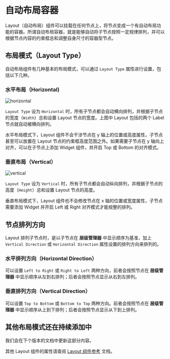# 自动布局容器

Layout（自动布局）组件可以挂载在任何节点上，将节点变成一个有自动布局功能的容器。所谓自动布局容器，就是能够自动将子节点按照一定规律排列，并可以根据节点内容的约束框总和调整自身尺寸的容器型节点。

## 布局模式（Layout Type）

自动布局组件有几种基本的布局模式，可以通过 `Layout Type` 属性进行设置，包括以下几种。

### 水平布局（Horizontal)

![horizontal](https://gitee.com/nlpleaf/PicGo/raw/master/4a3756333692ea12d2965e14ada3bbb4)

`Layout Type` 设为 `Horizontal` 时，所有子节点都会自动横向排列，并根据子节点的宽度（`Width`）总和设置 Layout 节点的宽度。上图中 Layout 包括的两个 Label 节点就自动被横向排列。

水平布局模式下，Layout 组件不会干涉节点在 y 轴上的位置或高度属性，子节点甚至可以放置在 Layout 节点的约束框高度范围之外。如果需要子节点在 y 轴向上对齐，可以在子节点上添加 Widget 组件，并开启 Top 或 Bottom 的对齐模式。

### 垂直布局（Vertical）

![vertical](https://gitee.com/nlpleaf/PicGo/raw/master/a18ddd9c01d636996fff55c4d9a6436c)

`Layout Type` 设为 `Vertical` 时，所有子节点都会自动纵向排列，并根据子节点的高度（`Height`）总和设置 Layout 节点的高度。

垂直布局模式下，Layout 组件也不会修改节点在 x 轴的位置或宽度属性，子节点需要添加 Widget 并开启 Left 或 Right 对齐模式才能规整的排列。

## 节点排列方向

Layout 排列子节点时，是以子节点在 **层级管理器** 中显示顺序为基准，加上 `Vertical Direction` 或 `Horizontal Direction` 属性设置的排列方向来排列的。

### 水平排列方向（Horizontal Direction）

可以设置 `Left to Right` 或 `Right to Left` 两种方向，前者会按照节点在 **层级管理器** 中显示顺序从左到右排列；后者会按照节点显示从右到左排列。

### 垂直排列方向（Vertical Direction）

可以设置 `Top to Bottom` 或 `Bottom to Top` 两种方向。前者会按照节点在 **层级管理器** 中显示顺序从上到下排列；后者会按照节点显示从下到上排列。

## 其他布局模式还在持续添加中

我们会在下个版本的文档中更新这部分内容。

其他 Layout 组件的属性请查阅 [Layout 组件参考](https://docs.cocos.com/creator/manual/zh/components/layout.html) 文档。